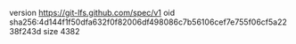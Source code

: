 version https://git-lfs.github.com/spec/v1
oid sha256:4d144f1f50dfa632f0f82006df498086c7b56106cef7e755f06cf5a2238f243d
size 4382
